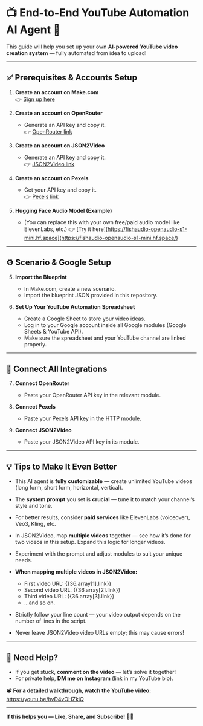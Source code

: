 # 📺 End-to-End YouTube Automation AI Agent 🚀

This guide will help you set up your own **AI-powered YouTube video creation system** — fully automated from idea to upload!

---

## ✅ Prerequisites & Accounts Setup

1. **Create an account on Make.com**  
   👉 [Sign up here](https://www.make.com/en/register?pc=anaamrasool)

2. **Create an account on OpenRouter**  
   - Generate an API key and copy it.  
   👉 [OpenRouter link](https://openrouter.ai/)

3. **Create an account on JSON2Video**  
   - Generate an API key and copy it.  
   👉 [JSON2Video link](https://json2video.com/)

4. **Create an account on Pexels**  
   - Get your API key and copy it.  
   👉 [Pexels link](https://www.pexels.com/)

5. **Hugging Face Audio Model (Example)**
   - (You can replace this with your own free/paid audio model like ElevenLabs, etc.)
   👉 [Try it here](https://fishaudio-openaudio-s1-mini.hf.space](https://fishaudio-openaudio-s1-mini.hf.space/)

---

## ⚙️ Scenario & Google Setup

5. **Import the Blueprint**  
   - In Make.com, create a new scenario.  
   - Import the blueprint JSON provided in this repository.

6. **Set Up Your YouTube Automation Spreadsheet**  
   - Create a Google Sheet to store your video ideas.  
   - Log in to your Google account inside all Google modules (Google Sheets & YouTube API).  
   - Make sure the spreadsheet and your YouTube channel are linked properly.

---

## 🔗 Connect All Integrations

7. **Connect OpenRouter**  
   - Paste your OpenRouter API key in the relevant module.

8. **Connect Pexels**  
   - Paste your Pexels API key in the HTTP module.

9. **Connect JSON2Video**  
   - Paste your JSON2Video API key in its module.

---

## 💡 Tips to Make It Even Better

- This AI agent is **fully customizable** — create unlimited YouTube videos (long form, short form, horizontal, vertical).
- The **system prompt** you set is **crucial** — tune it to match your channel’s style and tone.
- For better results, consider **paid services** like ElevenLabs (voiceover), Veo3, Kling, etc.
- In JSON2Video, map **multiple videos** together — see how it’s done for two videos in this setup. Expand this logic for longer videos.
- Experiment with the prompt and adjust modules to suit your unique needs.

- **When mapping multiple videos in JSON2Video:**
   - First video URL: {{36.array[1].link}}
   - Second video URL: {{36.array[2].link}}
   - Third video URL: {{36.array[3].link}}
   - …and so on.

- Strictly follow your line count — your video output depends on the number of lines in the script.
- Never leave JSON2Video video URLs empty; this may cause errors!
  
---

## 💬 Need Help?

- If you get stuck, **comment on the video** — let’s solve it together!
- For private help, **DM me on Instagram** (link in my YouTube bio).

📽️ **For a detailed walkthrough, watch the YouTube video:** https://youtu.be/hvD4vOHZkiQ

---

**If this helps you — Like, Share, and Subscribe!** 💙✨
